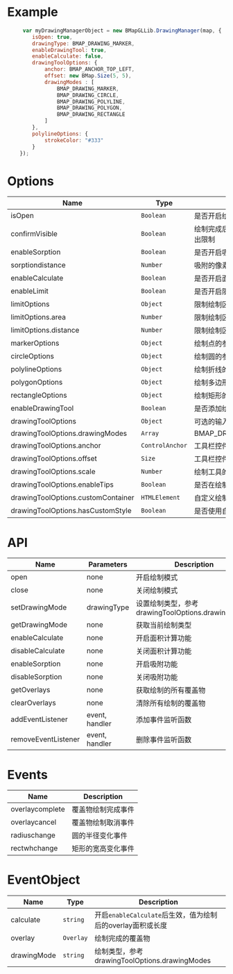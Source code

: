 # Example
```javascript
     var myDrawingManagerObject = new BMapGLLib.DrawingManager(map, {
        isOpen: true,
        drawingType: BMAP_DRAWING_MARKER,
        enableDrawingTool: true,
        enableCalculate: false,
        drawingToolOptions: {
            anchor: BMAP_ANCHOR_TOP_LEFT,
            offset: new BMap.Size(5, 5),
            drawingModes : [
                BMAP_DRAWING_MARKER,
                BMAP_DRAWING_CIRCLE,
                BMAP_DRAWING_POLYLINE,
                BMAP_DRAWING_POLYGON,
                BMAP_DRAWING_RECTANGLE
            ]
        },
        polylineOptions: {
            strokeColor: "#333"
        }
    });
```

# Options
| Name | Type | Description |
|------|--------|-------------|
| isOpen | `Boolean` | 是否开启绘制模式 |
| confirmVisible | `Boolean` | 绘制完成后是否显示确认框，默认值为true，若设置为false则limit相关限制将失效。可以通过监听`overlaycomplete`事件，通过`e.calculate`判断是否超出限制 |
| enableSorption | `Boolean` | 是否开启吸附功能，默认值为false |
| sorptiondistance | `Number` | 吸附的像素距离，默认值为20 |
| enableCalculate | `Boolean` | 是否开启面积计算功能，默认值为false，依赖BMapGLLib.GeoUtils |
| enableLimit | `Boolean` | 是否开启限制绘制区域功能，默认值为false |
| limitOptions | `Object` | 限制绘制区域的参数 |
| limitOptions.area | `Number` | 限制绘制区域的面积，单位为平方米 |
| limitOptions.distance | `Number` | 限制绘制区域的最大距离，单位为米 |
| markerOptions | `Object` | 绘制点的参数，参考JSAPI MarkerOptions |
| circleOptions | `Object` | 绘制圆的参数，参考JSAPI CircleOptions |
| polylineOptions | `Object` | 绘制折线的参数，参考JSAPI PolylineOptions |
| polygonOptions | `Object` | 绘制多边形的参数，参考JSAPI PolygonOptions |
| rectangleOptions | `Object` | 绘制矩形的参数，参考JSAPI PolygonOptions |
| enableDrawingTool | `Boolean` | 是否添加绘制工具栏控件，默认不添加 |
| drawingToolOptions | `Object` | 可选的输入参数 |
| drawingToolOptions.drawingModes | `Array` | BMAP_DRAWING_MARKER,BMAP_DRAWING_CIRCLE,BMAP_DRAWING_POLYLINE,BMAP_DRAWING_POLYGON,BMAP_DRAWING_RECTANGLE |
| drawingToolOptions.anchor | `ControlAnchor` | 工具栏控件的定位，参考JSAPI ControlAnchor |
| drawingToolOptions.offset | `Size` | 工具栏控件的偏移值，参考JSAPI Size |
| drawingToolOptions.scale | `Number` | 绘制工具的缩放比例，默认值为1 |
| drawingToolOptions.enableTips | `Boolean` | 是否在绘制过程中显示提示信息，默认值为false |
| drawingToolOptions.customContainer | `HTMLElement` | 自定义绘制工具栏控件的容器，默认值为null |
| drawingToolOptions.hasCustomStyle | `Boolean` | 是否使用自定义样式绘制，默认值为false，开启后scale和offset才能生效 |

# API
| Name 	| Parameters | Description | returnValue |
|------|------------|-------------| -----|
| open | none | 开启绘制模式 | none |
| close | none | 关闭绘制模式 | none |
| setDrawingMode | drawingType | 设置绘制类型，参考drawingToolOptions.drawingModes | none |
| getDrawingMode | none | 获取当前绘制类型 | `string` |
| enableCalculate | none | 开启面积计算功能 | none |
| disableCalculate | none | 关闭面积计算功能 | none |
| enableSorption | none | 开启吸附功能 | none |
| disableSorption | none | 关闭吸附功能 | none |
| getOverlays | none | 获取绘制的所有覆盖物 | `Overlay[]` |
| clearOverlays | none | 清除所有绘制的覆盖物 | none |
| addEventListener | event, handler | 添加事件监听函数 | none |
| removeEventListener | event, handler | 删除事件监听函数 | none |

# Events
| Name | Description |
|------|-------------|
| overlaycomplete | 覆盖物绘制完成事件 |
| overlaycancel | 覆盖物绘制取消事件 |
| radiuschange | 圆的半径变化事件 |
| rectwhchange | 矩形的宽高变化事件 |

# EventObject
| Name | Type | Description |
|------|--------|-------------|
| calculate | `string` | 开启`enableCalculate`后生效，值为绘制后的overlay面积或长度 |
| overlay | `Overlay` | 绘制完成的覆盖物 |
| drawingMode | `string` | 绘制类型，参考drawingToolOptions.drawingModes |
